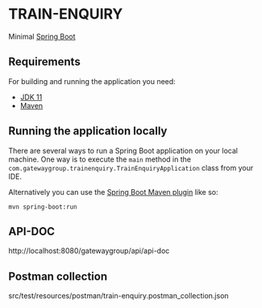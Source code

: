 # TRAIN-ENQUIRY

Minimal [Spring Boot](http://projects.spring.io/spring-boot/) 

## Requirements

For building and running the application you need:

- [JDK 11](http://www.oracle.com/technetwork/java/javase/downloads/jdk8-downloads-2133151.html)
- [Maven ](https://maven.apache.org)

## Running the application locally
   
There are several ways to run a Spring Boot application on your local machine. One way is to execute the `main` method in the `com.gatewaygroup.trainenquiry.TrainEnquiryApplication` class from your IDE.

Alternatively you can use the [Spring Boot Maven plugin](https://docs.spring.io/spring-boot/docs/current/reference/html/build-tool-plugins-maven-plugin.html) like so:

```shell
mvn spring-boot:run
```

## API-DOC
http://localhost:8080/gatewaygroup/api/api-doc

## Postman collection
src/test/resources/postman/train-enquiry.postman_collection.json
